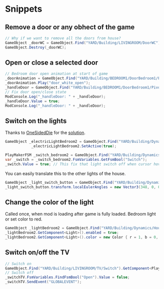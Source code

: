 # Snippets

## Remove a door or any obhect of the game

``` c#
// Why if we want to remove all the doors from house?
GameObject _doorWC = GameObject.Find("YARD/Building/LIVINGROOM/DoorWC");
GameObject.Destroy(_doorWC);
```
## Open or close a selected door

``` c#
// Bedroom door open animation at start of game
_doorAnimation = GameObject.Find("YARD/Building/BEDROOM1/DoorBedroom1/Pivot").GetComponent<Animation>();
_doorAnimation.Play("door_white_open");
_handleDoor = GameObject.Find("YARD/Building/BEDROOM1/DoorBedroom1/Pivot/Handle").GetComponent<PlayMakerFSM>().FsmVariables.FindFsmBool("DoorOpen");
// Fix door open/close state
ModConsole.Log("_handleDoor: " + _handleDoor);
_handleDoor.Value = true;
ModConsole.Log("_handleDoor: " + _handleDoor);
```
## Switch on the lights

Thanks to [OneSidedDie](https://www.reddit.com/user/OneSidedDie/) for the [solution](https://www.reddit.com/r/MySummerCar/comments/opq2xt/switch_on_the_bedroom_light/
).

``` c#
GameObject _electricLightBedroom2 = GameObject.Find("YARD/Building/Dynamics/HouseElectricity/ElectricAppliances/Bedroom2");
            _electricLightBedroom2.SetActive(true);

PlayMakerFSM _switch_bedroom2 = GameObject.Find("YARD/Building/Dynamics/LightSwitches/switch_bedroom2").GetComponent<PlayMakerFSM>();
var _switch = _switch_bedroom2.FsmVariables.GetFsmBool("Switch");
_switch.Value = true; // This fix that light switch off when cursor hover the light switch
```

You can easily translate this to the other lights of the house.

``` c#
GameObject _light_switch_button = GameObject.Find("YARD/Building/Dynamics/LightSwitches/switch_bedroom2/light_switch/light_switch_button");
_light_switch_button.transform.localEulerAngles = new Vector3(348, 0, 0);
```

## Change the color of the light

Called once, when mod is loading after game is fully loaded. Bedroom light or set color to red.

``` c#
GameObject _lightBedroom2 = GameObject.Find("YARD/Building/Dynamics/HouseElectricity/ElectricAppliances/Bedroom2/LightBedroom2");
_lightBedroom2.GetComponent<Light>().enabled = true;
_lightBedroom2.GetComponent<Light>().color = new Color { r = 1, b = 0, g = 0, a = 0.5f };
```

## Switch on/off the TV

``` c#
// Switch on
GameObject.Find("YARD/Building/LIVINGROOM/TV/Switch").GetComponent<PlayMakerFSM>().FsmVariables.FindFsmBool("Open").Value = true;
// Switch off
_switchTV.FsmVariables.FindFsmBool("Open").Value = false;
_switchTV.SendEvent("GLOBALEVENT");

```
